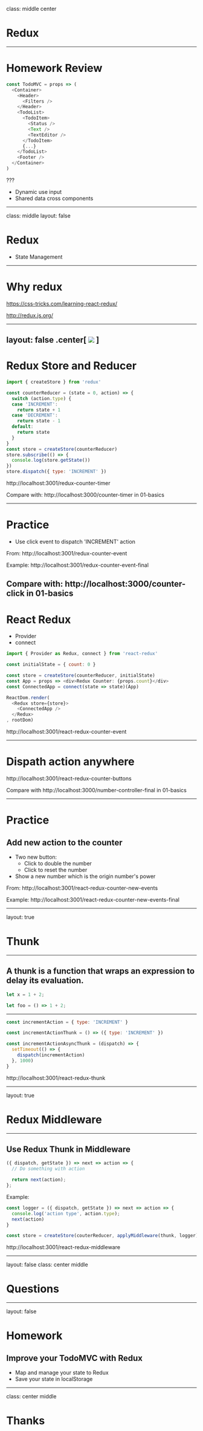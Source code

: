 
class: middle center
# Redux
---
# Homework Review

```js
const TodoMVC = props => (
  <Container>
    <Header>
      <Filters />
    </Header>
    <TodoList>
      <TodoItem>
        <Status />
        <Text />
        <TextEditor />
      </TodoItem>
      {...}
    </TodoList>
    <Footer />
  </Container>
)
```
???
- Dynamic use input
- Shared data cross components
---
class: middle
layout: false
# Redux
- State Management
---
# Why redux

https://css-tricks.com/learning-react-redux/

http://redux.js.org/

---
layout: false
.center[
![](https://image.slidesharecdn.com/reactjs-redux-160705105436/95/workshop-20-reactjs-part-ii-flux-pattern-redux-6-638.jpg?cb=1467716310)
]
---

# Redux Store and Reducer

```js
import { createStore } from 'redux'

const counterReducer = (state = 0, action) => {
  switch (action.type) {
  case 'INCREMENT':
    return state + 1
  case 'DECREMENT':
    return state - 1
  default:
    return state
  }
}
const store = createStore(counterReducer)
store.subscribe(() => {
  console.log(store.getState())
})
store.dispatch({ type: 'INCREMENT' })

```

http://localhost:3001/redux-counter-timer

Compare with:
http://localhost:3000/counter-timer in 01-basics

---

# Practice
- Use click event to dispatch 'INCREMENT' action

From:
http://localhost:3001/redux-counter-event

Example:
http://localhost:3001/redux-counter-event-final

Compare with:
http://localhost:3000/counter-click in 01-basics
---

# React Redux
- Provider
- connect

```js
import { Provider as Redux, connect } from 'react-redux'

const initialState = { count: 0 }

const store = createStore(counterReducer, initialState)
const App = props => <div>Redux Counter: {props.count}</div>
const ConnectedApp = connect(state => state)(App)

ReactDom.render(
  <Redux store={store}>
    <ConnectedApp />
  </Redux>
, rootDom)

```

http://localhost:3001/react-redux-counter-event

---

# Dispath action anywhere

http://localhost:3001/react-redux-counter-buttons

Compare with http://localhost:3000/number-controller-final in 01-basics

---
# Practice
## Add new action to the counter

- Two new button:
  - Click to double the number
  - Click to reset the number
- Show a new number which is the origin number's power

From:
http://localhost:3001/react-redux-counter-new-events

Example:
http://localhost:3001/react-redux-counter-new-events-final

---
layout: true
# Thunk
---

## A thunk is a function that wraps an expression to delay its evaluation.

```js
let x = 1 + 2;

let foo = () => 1 + 2;
```
---

```js
const incrementAction = { type: 'INCREMENT' }

const incrementActionThunk = () => ({ type: 'INCREMENT' })

const incrementActionAsyncThunk = (dispatch) => {
  setTimeout(() => {
    dispatch(incrementAction)
  }, 1000)
}
```

http://localhost:3001/react-redux-thunk

---
layout: true
# Redux Middleware
---

## Use Redux Thunk in Middleware

```js
({ dispatch, getState }) => next => action => {
  // Do something with action

  return next(action);
};

```

Example:

```js
const logger = ({ dispatch, getState }) => next => action => {
  console.log('action type', action.type);
  next(action)
}

const store = createStore(couterReducer, applyMiddleware(thunk, logger))
```

http://localhost:3001/react-redux-middleware

---
layout: false
class: center middle
# Questions

---
layout: false
# Homework
## Improve your TodoMVC with Redux
- Map and manage your state to Redux
- Save your state in localStorage

---
class: center middle
# Thanks
